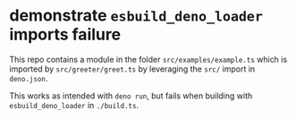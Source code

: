 # demonstrate `esbuild_deno_loader` imports failure

This repo contains a module in the folder `src/examples/example.ts` which is
imported by `src/greeter/greet.ts` by leveraging the `src/` import in
`deno.json`.

This works as intended with `deno run`, but fails when building with
`esbuild_deno_loader` in `./build.ts`.
